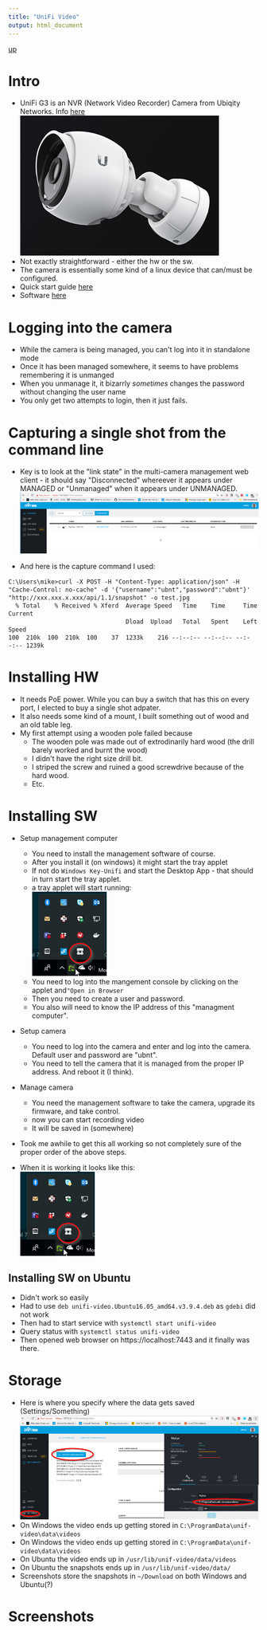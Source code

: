 ```yaml
---
title: "UniFi Video"
output: html_document
---
```

[up](https://mikewise2718.github.io/markdowndocs/)

# Intro
- UniFi G3 is an NVR (Network Video Recorder) Camera from Ubiqity Networks. Info [here](https://www.ubnt.com/unifi-video/unifi-video-camera-g3/)<br>
![UniFiG3](UniFiG3.png)
- Not exactly straightforward - either the hw or the sw.
- The camera is essentially some kind of a linux device that can/must be configured.
- Quick start guide [here](https://dl.ubnt.com/guides/unifivideo/UVC-G3_QSG.pdf)
- Software [here](https://www.ubnt.com/download/unifivideo/)

# Logging into the camera
- While the camera is being managed, you can't log into it in standalone mode
- Once it has been managed somewhere, it seems to have problems remembering it is unmanged
- When you unmanage it, it bizarrly *sometimes* changes the password without changing the user name
- You only get two attempts to login, then it just fails.

# Capturing a single shot from the command line
- Key is to look at the "link state" in the multi-camera management web client - it should say "Disconnected" whereever it appears under MANAGED or "Unmanaged" when it appears under UNMANAGED.
![UIatcapture.png](UIatcapture.png)

- And here is the capture command I used:

```
C:\Users\mike>curl -X POST -H "Content-Type: application/json" -H "Cache-Control: no-cache" -d '{"username":"ubnt","password":"ubnt"}' "http://xxx.xxx.x.xxx/api/1.1/snapshot" -o test.jpg
  % Total    % Received % Xferd  Average Speed   Time    Time     Time  Current
                                 Dload  Upload   Total   Spent    Left  Speed
100  210k  100  210k  100    37  1233k    216 --:--:-- --:--:-- --:--:-- 1239k
```

# Installing HW
- It needs PoE power. While you can buy a switch that has this on every port, I elected to buy a single shot adpater.
- It also needs some kind of a mount, I built something out of wood and an old table leg. 
- My first attempt using a wooden pole failed because
  - The wooden pole was made out of extrodinarily hard wood (the drill barely worked and burnt the wood)
  - I didn't have the right size drill bit.
  - I striped the screw and ruined a good screwdrive because of the hard wood.
  - Etc.

# Installing SW
- Setup management computer
  - You need to install the management software of course.
  - After you install it (on windows) it might start the tray applet
  - If not do `Windows Key-Unifi` and start the Desktop App - that should in turn start the tray applet.
  -  a tray applet will start running:<br>![applet](UnifiApplet.png)<br>
  - You need to log into the mangement console by clicking on the applet and`"Open in Browser`
  - Then you need to create a user and password.
  - You also will need to know the IP address of this "managment computer".
- Setup camera
  - You need to log into the camera and enter and log into the camera. Default user and password are "ubnt".
  - You need to tell the camera that it is managed from the proper IP address. And reboot it (I think). 
- Manage camera
  - You need the management software to take the camera, upgrade its firmware, and take control.
  - now you can start recording video
  - It will be saved in (somewhere)

- Took me awhile to get this all working so not completely sure of the proper order of the above steps.

- When it is working it looks like this:<br>![applet](UnifiApplet.png)<br>

## Installing SW on Ubuntu
- Didn't work so easily
- Had to use `deb unifi-video.Ubuntu16.05_amd64.v3.9.4.deb` as `gdebi` did not work
- Then had to start service with `systemctl start unifi-video`
- Query status with `systemctl status unifi-video`
- Then opened web browser on https://localhost:7443 and it finally was there.

# Storage
- Here is where you specify where the data gets saved (Settings/Something)<br>![applet](DataSaveLocationSetting.png)<br>
- On Windows the video ends up getting stored in `C:\ProgramData\unif-video\data\videos`
- On Windows the video ends up getting stored in `C:\ProgramData\unif-video\data\videos`
- On Ubuntu the video ends up in `/usr/lib/unif-video/data/videos`
- On Ubuntu the snapshots ends up in `/usr/lib/unif-video/data/`
- Screenshots store the snapshots in `~/Download` on both Windows and Ubuntu(?)

# Screenshots